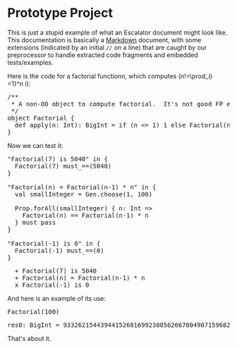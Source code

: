 # Prototype Project

This is just a stupid example of what an Escalator document might look like.  This
documentation is basically a [Markdown][1] document, with some extensions (indicated
by an initial `//` on a line) that are caught by our preprocessor to handle extracted
code fragments and embedded tests/examples.

[1]: http://daringfireball.net/projects/markdown/ "Markdown"

Here is the code for a factorial functionn, which computes \(n!=\prod_{i
=1}^n i\):
<pre class="brush: scala;">
/**
 * A non-OO object to compute factorial.  It's not good FP either...
 */
object Factorial {
  def apply(n: Int): BigInt = if (n &lt;= 1) 1 else Factorial(n - 1) * n
}
</pre>

Now we can test it:
<pre class="brush: scala">
"Factorial(7) is 5040" in {
  Factorial(7) must_==(5040)
}

"Factorial(n) = Factorial(n-1) * n" in {
  val smallInteger = Gen.choose(1, 100)

  Prop.forAll(smallInteger) { n: Int =&gt;
    Factorial(n) == Factorial(n-1) * n
  } must pass
}

"Factorial(-1) is 0" in {
  Factorial(-1) must_==(0)
}
</pre>
<pre class="brush: specs; light: true">
  + Factorial(7) is 5040
  + Factorial(n) = Factorial(n-1) * n
  x Factorial(-1) is 0
</pre>

And here is an example of its use:
<pre class="brush: scala">
Factorial(100)
</pre>
<pre class="brush: plain; light: true">
res0: BigInt = 93326215443944152681699238856266700490715968264381621468592963895217599993229915608941463976156518286253697920827223758251185210916864000000000000000000000000
</pre>

That's about it.
